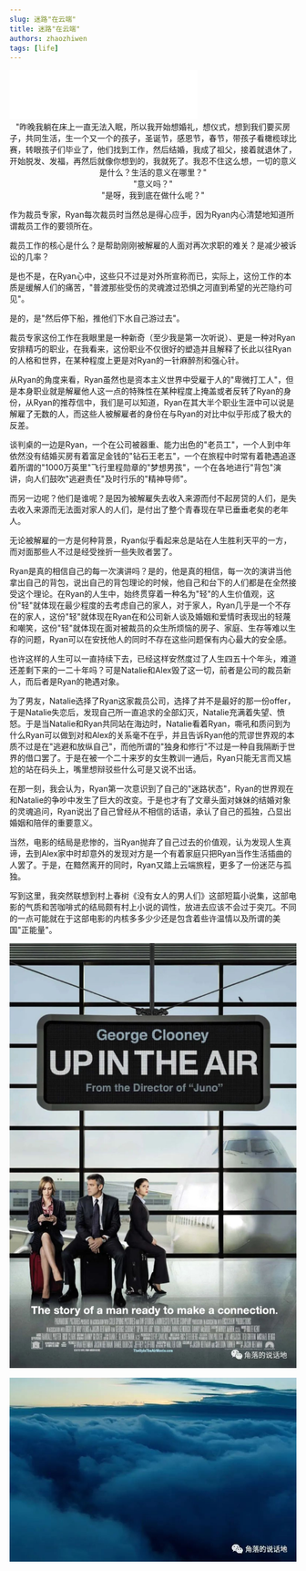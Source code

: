 ```yaml
---
slug: 迷路"在云端"
title: 迷路"在云端"
authors: zhaozhiwen
tags: [life]
---
```

<iframe frameborder="no" border="0" marginwidth="0" marginheight="0" width=330 height=86 src="//music.163.com/outchain/player?type=2&id=499465978&auto=0&height=66"></iframe>

<center>"昨晚我躺在床上一直无法入眠，所以我开始想婚礼，想仪式，想到我们要买房子，共同生活，生一个又一个的孩子，圣诞节，感恩节，春节，带孩子看橄榄球比赛，转眼孩子们毕业了，他们找到工作，然后结婚，我成了祖父，接着就退休了，开始脱发、发福，再然后就像你想到的，我就死了。我忍不住这么想，一切的意义是什么？生活的意义在哪里？"</center>

<center>"意义吗？"</center>

<center>"是呀，我到底在做什么呢？"</center>

<!-- truncate -->

作为裁员专家，Ryan每次裁员时当然总是得心应手，因为Ryan内心清楚地知道所谓裁员工作的要领所在。

裁员工作的核心是什么？是帮助刚刚被解雇的人面对再次求职的难关？是减少被诉讼的几率？

是也不是，在Ryan心中，这些只不过是对外所宣称而已，实际上，这份工作的本质是缓解人们的痛苦，"普渡那些受伤的灵魂渡过恐惧之河直到希望的光芒隐约可见"。

是的，是"然后停下船，推他们下水自己游过去"。

裁员专家这份工作在我眼里是一种新奇（至少我是第一次听说）、更是一种对Ryan安排精巧的职业，在我看来，这份职业不仅很好的塑造并且解释了长此以往Ryan的人格和世界，在某种程度上更是对Ryan的一针麻醉剂和强心针。

从Ryan的角度来看，Ryan虽然也是资本主义世界中受雇于人的"卑微打工人"，但是本身职业就是解雇他人这一点的特殊性在某种程度上掩盖或者反转了Ryan的身份，从Ryan的推荐信中，我们是可以知道，Ryan在其大半个职业生涯中可以说是解雇了无数的人，而这些人被解雇者的身份在与Ryan的对比中似乎形成了极大的反差。

谈判桌的一边是Ryan，一个在公司被器重、能力出色的"老员工"，一个人到中年依然没有结婚买房有着富足金钱的"钻石王老五"，一个在旅程中时常有着艳遇追逐着所谓的"1000万英里"飞行里程勋章的"梦想男孩"，一个在各地进行"背包"演讲，向人们鼓吹"逃避责任"及时行乐的"精神导师"。

而另一边呢？他们是谁呢？是因为被解雇失去收入来源而付不起房贷的人们，是失去收入来源而无法面对家人的人们，是付出了整个青春现在早已垂垂老矣的老年人。

无论被解雇的一方是何种背景，Ryan似乎看起来总是站在人生胜利天平的一方，而对面那些人不过是经受挫折一些失败者罢了。

Ryan是真的相信自己的每一次演讲吗？是的，他是真的相信，每一次的演讲当他拿出自己的背包，说出自己的背包理论的时候，他自己和台下的人们都是在全然接受这个理论。在Ryan的人生中，始终贯穿着一种名为"轻"的人生价值观，这份"轻"就体现在最少程度的去考虑自己的家人，对于家人，Ryan几乎是一个不存在的家人，这份"轻"就体现在Ryan在和公司新人谈及婚姻和爱情时表现出的轻蔑和嘲笑，这份"轻"就体现在面对被裁员的众生所烦恼的房子、家庭、生存等难以生存的问题，Ryan可以在安抚他人的同时不存在这些问题保有内心最大的安全感。

也许这样的人生可以一直持续下去，已经这样安然度过了人生四五十个年头，难道还差剩下来的一二十年吗？可是Natalie和Alex毁了这一切，前者是公司的裁员新人，而后者是Ryan的艳遇对象。

为了男友，Natalie选择了Ryan这家裁员公司，选择了并不是最好的那一份offer，于是Natalie失恋后，发现自己所一直追求的全部幻灭，Natalie充满着失望、愤怒。于是当Natalie和Ryan共同站在海边时，Natalie看着Ryan，嘶吼和质问到为什么Ryan可以做到对和Alex的关系毫不在乎，并且告诉Ryan他的荒谬世界观的本质不过是在"逃避和放纵自己"，而他所谓的"独身和修行"不过是一种自我隔断于世界的借口罢了。于是在被一个二十来岁的女生教训一通后，Ryan只能无言而又尴尬的站在码头上，嘴里想辩驳些什么可是又说不出话。

在那一刻，我会认为，Ryan第一次意识到了自己的"迷路状态"，Ryan的世界观在和Natalie的争吵中发生了巨大的改变。于是也才有了文章头面对妹妹的结婚对象的灵魂追问，Ryan说出了自己曾经从不相信的话语，承认了自己的孤独，凸显出婚姻和陪伴的重要意义。

当然，电影的结局是悲惨的，当Ryan抛弃了自己过去的价值观，认为发现人生真谛，去到Alex家中时却意外的发现对方是一个有着家庭只把Ryan当作生活插曲的人罢了。于是，在黯然离开的同时，Ryan又踏上云端旅程，更多了一份迷茫与孤独。

写到这里，我突然联想到村上春树《没有女人的男人们》这部短篇小说集，这部电影的气质和苦咖啡式的结局颇有村上小说的调性，放进去应该不会过于突兀。不同的一点可能就在于这部电影的内核多多少少还是包含着些许温情以及所谓的美国"正能量"。

![020](./assets/020.jpg)

![021](./assets/021.jpg)